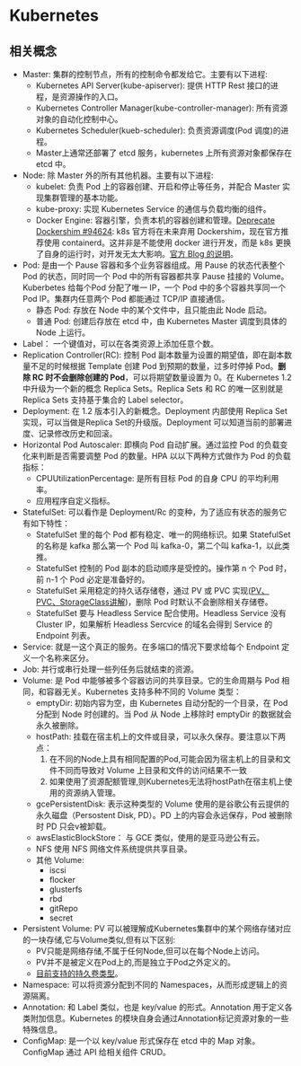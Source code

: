 # Kubernetes

## 相关概念

* Master: 集群的控制节点，所有的控制命令都发给它。主要有以下进程:
    * Kubernetes API Server(kube-apiserver): 提供 HTTP Rest 接口的进程，是资源操作的入口。
    * Kubernetes Controller Manager(kube-controller-manager): 所有资源对象的自动化控制中心。
    * Kubernetes Scheduler(kueb-scheduler): 负责资源调度(Pod 调度)的进程。
    * Master上通常还部署了 etcd 服务，kubernetes 上所有资源对象都保存在 etcd 中。
* Node: 除 Master 外的所有其他机器。主要有以下进程:
    * kubelet: 负责 Pod 上的容器创建、开启和停止等任务，并配合 Master 实现集群管理的基本功能。
    * kube-proxy: 实现 Kubernetes Service 的通信与负载均衡的组件。
    * Docker Engine: 容器引擎，负责本机的容器创建和管理。[Deprecate Dockershim #94624](https://github.com/kubernetes/kubernetes/pull/94624): k8s 官方将在未来弃用 Dockershim，现在官方推荐使用 containerd。这并非是不能使用 docker 进行开发，而是 k8s 更换了自身的运行时，对开发无太大影响。[官方 Blog 的说明](https://kubernetes.io/zh/blog/2020/12/02/dont-panic-kubernetes-and-docker/)。
* Pod: 是由一个 Pause 容器和多个业务容器组成。用 Pause 的状态代表整个 Pod 的状态，同时同一个 Pod 中的所有容器都共享 Pause 挂接的 Volume。Kuberbetes 给每个Pod 分配了唯一 IP，一个 Pod 中的多个容器共享同一个 Pod IP。集群内任意两个 Pod 都能通过 TCP/IP 直接通信。
    * 静态 Pod: 存放在 Node 中的某个文件中，且只能由此 Node 启动。
    * 普通 Pod: 创建后存放在 etcd 中，由 Kubernetes Master 调度到具体的 Node 上运行。
* Label： 一个键值对，可以在各类资源上添加任意个数。
* Replication Controller(RC): 控制 Pod 副本数量为设置的期望值，即在副本数量不足的时候根据 Template 创建 Pod 到预期的数量，过多时停掉 Pod。**删除 RC 时不会删除创建的 Pod**，可以将期望数量设置为 0。在 Kubernetes 1.2 中升级为一个新的概念 Replica Sets。Replica Sets 和 RC 的唯一区别就是 Replica Sets 支持基于集合的 Label selector。
* Deployment: 在 1.2 版本引入的新概念。Deployment 内部使用 Replica Set 实现，可以当做是Replica Set的升级版。Deployment 可以知道当前的部署进度、记录修改历史和回滚。
* Horizontal Pod Autoscaler: 即横向 Pod 自动扩展。通过监控 Pod 的负载变化来判断是否需要调整 Pod 的数量。HPA 以以下两种方式做作为 Pod 的负载指标：
    * CPUUtilizationPercentage: 是所有目标 Pod 的自身 CPU 的平均利用率。
    * 应用程序自定义指标。
* StatefulSet: 可以看作是 Deployment/Rc 的变种，为了适应有状态的服务它有如下特性：
    * StatefulSet 里的每个 Pod 都有稳定、唯一的网络标识。如果 StatefulSet 的名称是 kafka 那么第一个 Pod 叫 kafka-0，第二个叫 kafka-1，以此类推。
    * StatefulSet 控制的 Pod 副本的启动顺序是受控的。操作第 n 个 Pod 时，前 n-1 个 Pod 必定是准备好的。
    * StatefulSet 采用稳定的持久话存储卷，通过 PV 或 PVC 实现([PV、PVC、StorageClass讲解](https://www.cnblogs.com/rexcheny/p/10925464.html))，删除 Pod 时默认不会删除相关存储卷。
    * StatefulSet 要与 Headless Service 配合使用。Headless Service 没有 Cluster IP，如果解析 Headless Sercvice 的域名会得到 Service 的 Endpoint 列表。
* Service: 就是一这个真正的服务。在多端口的情况下要求给每个 Endpoint 定义一个名称来区分。
* Job: 并行或串行处理一些列任务后就结束的资源。
* Volume: 是 Pod 中能够被多个容器访问的共享目录。它的生命周期与 Pod 相同，和容器无关。Kubernetes 支持多种不同的 Volume 类型：
    * emptyDir: 初始内容为空，由 Kubernetes 自动分配的一个目录，在 Pod 分配到 Node 时创建的。当 Pod 从 Node 上移除时 emptyDir 的数据就会永久被删除。
    * hostPath: 挂载在宿主机上的文件或目录，可以永久保存。要注意以下两点：
        1. 在不同的Node上具有相同配置的Pod,可能会因为宿主机上的目录和文件不同而导致对 Volume 上目录和文件的访问结果不一致
        2. 如果使用了资源配额管理,则Kubernetes无法将hostPath在宿主机上使用的资源纳入管理。
    * gcePersistentDisk: 表示这种类型的 Volume 使用的是谷歌公有云提供的永久磁盘（Persostent Disk, PD）。PD 上的内容会永远保存，Pod 被删除时 PD 只会v被卸载。
    * awsElasticBlockStore： 与 GCE 类似，使用的是亚马逊公有云。
    * NFS 使用 NFS 网络文件系统提供共享目录。
    * 其他 Volume:
        * iscsi
        * flocker
        * glusterfs
        * rbd
        * gitRepo
        * secret
* Persistent Volume: PV 可以被理解成Kubernetes集群中的某个网络存储对应的一块存储,它与Volume类似,但有以下区别:
    * PV只能是网络存储,不属于任何Node,但可以在每个Node上访问。
    * PV并不是被定义在Pod上的,而是独立于Pod之外定义的。
    * [目前支持的持久卷类型](https://kubernetes.io/docs/concepts/storage/persistent-volumes/#types-of-persistent-volumes)。
* Namespace: 可以将资源分配到不同的 Namespaces，从而形成逻辑上的资源隔离。
* Annotation: 和 Label 类似，也是 key/value 的形式。Annotation 用于定义各类附加信息。Kubernetes 的模块自身会通过Annotation标记资源对象的一些特殊信息。
* ConfigMap: 是一个以 key/value 形式保存在 etcd 中的 Map 对象。ConfigMap 通过 API 给相关组件 CRUD。
